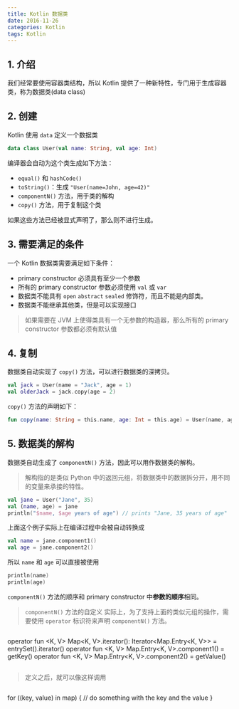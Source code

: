 ```yaml
---
title: Kotlin 数据类
date: 2016-11-26
categories: Kotlin
tags: Kotlin
---
```


## 1. 介绍

我们经常要使用容器类结构，所以 Kotlin 提供了一种新特性，专门用于生成容器类，称为数据类(data class)


<!-- more -->

## 2. 创建

Kotlin 使用 `data` 定义一个数据类

```kotlin
data class User(val name: String, val age: Int)
```

编译器会自动为这个类生成如下方法：

- `equal()` 和 `hashCode()`
- `toString()`：生成 `"User(name=John, age=42)"`
- `componentN()` 方法，用于类的解构
- `copy()` 方法，用于复制这个类

如果这些方法已经被显式声明了，那么则不进行生成。

## 3. 需要满足的条件

一个 Kotlin 数据类需要满足如下条件：

- primary constructor 必须具有至少一个参数
- 所有的 primary constructor 参数必须使用 `val` 或 `var`
- 数据类不能具有 `open` `abstract` `sealed` 修饰符，而且不能是内部类。
- 数据类不能继承其他类，但是可以实现接口

> 如果需要在 JVM 上使得类具有一个无参数的构造器，那么所有的 primary constructor 参数都必须有默认值




## 4. 复制

数据类自动实现了 `copy()` 方法，可以进行数据类的深拷贝。

```kotlin
val jack = User(name = "Jack", age = 1)
val olderJack = jack.copy(age = 2)
```

`copy()` 方法的声明如下：

```kotlin
fun copy(name: String = this.name, age: Int = this.age) = User(name, age)
```

## 5. 数据类的解构

数据类自动生成了 `componentN()` 方法，因此可以用作数据类的解构。

> 解构指的是类似 Python 中的返回元组，将数据类中的数据拆分开，用不同的变量来承接的特性。

```kotlin
val jane = User("Jane", 35)
val (name, age) = jane
println("$name, $age years of age") // prints "Jane, 35 years of age"
```

上面这个例子实际上在编译过程中会被自动转换成

```kotlin
val name = jane.component1()
val age = jane.component2()
```

所以 `name` 和 `age` 可以直接被使用

```kotlin
println(name)
println(age)
```

`componentN()` 方法的顺序和 primary constructor 中**参数的顺序**相同。

> `componentN()` 方法的自定义
实际上，为了支持上面的类似元组的操作，需要使用 `operator` 标识符来声明 `componentN()` 方法。

> ```kotlin
operator fun <K, V> Map<K, V>.iterator(): Iterator<Map.Entry<K, V>> = entrySet().iterator()
operator fun <K, V> Map.Entry<K, V>.component1() = getKey()
operator fun <K, V> Map.Entry<K, V>.component2() = getValue()
> ```

> 定义之后，就可以像这样调用

> ```kotlin
for ((key, value) in map) {
   // do something with the key and the value
}
> ```
